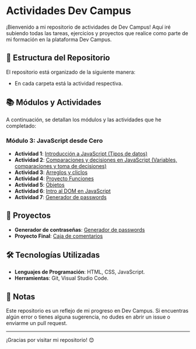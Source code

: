 # Actividades Dev Campus

¡Bienvenido a mi repositorio de actividades de Dev Campus! Aquí iré subiendo todas las tareas, ejercicios y proyectos que realice como parte de mi formación en la plataforma Dev Campus.

## 📁 Estructura del Repositorio

El repositorio está organizado de la siguiente manera:
 - En cada carpeta está la actividad respectiva.


## 📚 Módulos y Actividades

A continuación, se detallan los módulos y las actividades que he completado:

### Módulo 3: JavaScript desde Cero
- **Actividad 1**: [Introducción a JavaScript (Tipos de datos)](https://github.com/eduardotec05/JavaScriptDesdeCero/tree/main/IntroduccionAJavaScript)
- **Actividad 2**: [Comparaciones y decisiones en JavaScript (Variables, comparaciones y toma de decisiones)](https://github.com/eduardotec05/JavaScriptDesdeCero/tree/main/ComparacionesYDecisiones)
- **Actividad 3**: [Arreglos y cliclos](https://github.com/eduardotec05/JavaScriptDesdeCero-DEV-F-/tree/main/ArreglosYCiclos)
- **Actividad 4**: [Proyecto Funciones](https://github.com/eduardotec05/JavaScriptDesdeCero-DEV-F-/tree/main/Funciones) 
- **Actividad 5**: [Objetos](https://github.com/eduardotec05/JavaScriptDesdeCero-DEV-F-/tree/main/Objetos)
- **Actividad 6**: [Intro al DOM en JavaScript](https://github.com/eduardotec05/JavaScriptDesdeCero-DEV-F-/tree/main/DOM) 
- **Actividad 7**: [Generador de passwords](https://github.com/eduardotec05/JavaScriptDesdeCero-DEV-F-/tree/main/GeneradorDePasswords) 

## 🚀 Proyectos
- **Generador de contraseñas**: [Generador de passwords](https://github.com/eduardotec05/JavaScriptDesdeCero-DEV-F-/tree/main/GeneradorDePasswords) 
- **Proyecto Final**: [Caja de comentarios](https://github.com/eduardotec05/JavaScriptDesdeCero-DEV-F-/tree/main/ProductoFinal) 

## 🛠️ Tecnologías Utilizadas

- **Lenguajes de Programación**: HTML, CSS, JavaScript.
- **Herramientas**: Git, Visual Studio Code.

## 📝 Notas

Este repositorio es un reflejo de mi progreso en Dev Campus. Si encuentras algún error o tienes alguna sugerencia, no dudes en abrir un issue o enviarme un pull request.


---

¡Gracias por visitar mi repositorio! 😊
